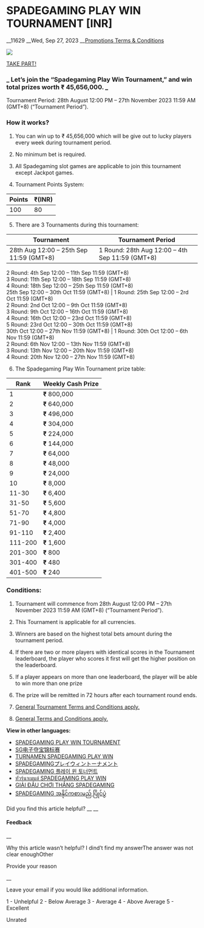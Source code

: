 # SPADEGAMING PLAY WIN TOURNAMENT [INR]

__11629 __Wed, Sep 27, 2023 __[Promotions Terms & Conditions](https://help.sbotop.com/category/rules-regulations/promotions-terms-conditions/35/ "Categories » Rules & Regulations » Promotions Terms & Conditions ")

![](https://help.sbotop.com/assets/Spadegaming-Playwin-Tournament-IN.jpg)

[ TAKE PART!  ](https://www.sbotop.com/games)

### _ **Let’s join the “Spadegaming Play Win Tournament,” and win total prizes worth ₹ 45,656,000.** _

Tournament Period: 28th August 12:00 PM – 27th November 2023 11:59 AM (GMT+8) (“Tournament Period”). 

###  How it works? 

  1. You can win up to ₹ 45,656,000 which will be give out to lucky players every week during tournament period.   
  

  2. No minimum bet is required.   
  

  3. All Spadegaming slot games are applicable to join this tournament except Jackpot games.   
  

  4. Tournament Points System:   


Points | ₹(INR)  
---|---  
100 | 80  
  
  5. There are 3 Tournaments during this tournament:   


Tournament | Tournament Period  
---|---  
28th Aug 12:00 – 25th Sep 11:59 (GMT+8) | 1 Round: 28th Aug 12:00 – 4th Sep 11:59 (GMT+8)  
2 Round: 4th Sep 12:00 – 11th Sep 11:59 (GMT+8)  
3 Round: 11th Sep 12:00 – 18th Sep 11:59 (GMT+8)  
4 Round: 18th Sep 12:00 – 25th Sep 11:59 (GMT+8)  
25th Sep 12:00 – 30th Oct 11:59 (GMT+8) | 1 Round: 25th Sep 12:00 – 2rd Oct 11:59 (GMT+8)  
2 Round: 2nd Oct 12:00 – 9th Oct 11:59 (GMT+8)  
3 Round: 9th Oct 12:00 – 16th Oct 11:59 (GMT+8)  
4 Round: 16th Oct 12:00 – 23rd Oct 11:59 (GMT+8)  
5 Round: 23rd Oct 12:00 – 30th Oct 11:59 (GMT+8)  
30th Oct 12:00 – 27th Nov 11:59 (GMT+8) | 1 Round: 30th Oct 12:00 – 6th Nov 11:59 (GMT+8)  
2 Round: 6th Nov 12:00 – 13th Nov 11:59 (GMT+8)  
3 Round: 13th Nov 12:00 – 20th Nov 11:59 (GMT+8)  
4 Round: 20th Nov 12:00 – 27th Nov 11:59 (GMT+8)  
  
  6. The Spadegaming Play Win Tournament prize table:   


Rank | Weekly Cash Prize  
---|---  
1 | **₹** 800,000  
2 | **₹** 640,000  
3 | **₹** 496,000  
4 | **₹** 304,000  
5 | **₹** 224,000  
6 | **₹** 144,000  
7 | **₹** 64,000  
8 | **₹** 48,000  
9 | **₹** 24,000  
10 | **₹** 8,000  
11-30 | **₹** 6,400  
31-50 | **₹** 5,600  
51-70 | **₹** 4,800  
71-90 | **₹** 4,000  
91-110 | **₹** 2,400  
111-200 | **₹** 1,600  
201-300 | **₹** 800  
301-400 | **₹** 480  
401-500 | **₹** 240  
  



###  Conditions: 

  1. Tournament will commence from 28th August 12:00 PM – 27th November 2023 11:59 AM (GMT+8) (“Tournament Period”).   
  

  2. This Tournament is applicable for all currencies.   
  

  3. Winners are based on the highest total bets amount during the tournament period.   
  

  4. If there are two or more players with identical scores in the Tournament leaderboard, the player who scores it first will get the higher position on the leaderboard.   
  

  5. If a player appears on more than one leaderboard, the player will be able to win more than one prize   
  

  6. The prize will be remitted in 72 hours after each tournament round ends.   
  

  7. [ General Tournament Terms and Conditions apply. ](https://help.sbotop.com/article/general-promotion-terms-conditions-265.html)   
  

  8. [ General Terms and Conditions apply. ](https://help.sbotop.com/article/general-promotion-terms-conditions-265.html)



**View in other languages:**

  * [ SPADEGAMING PLAY WIN TOURNAMENT ](https://help.sbotop.com/article/35/11627.html)
  * [ SG电子夺宝锦标赛 ](https://help.sbotop.com/article/1626/11628.html)
  * [ TURNAMEN SPADEGAMING PLAY WIN ](https://help.sbotop.com/article/1000/11630.html)
  * [SPADEGAMINGプレイウィントーナメント](https://help.sbotop.com/article/35/11631.html)
  * [ SPADEGAMING 플레이 윈 토너먼트 ](http://help.sbotop.com/article/1442/11632.html)
  * [ ทัวร์นาเมนต์ SPADEGAMING PLAY WIN ](https://help.sbotop.com/article/1262/11633.html)
  * [ GIẢI ĐẤU CHƠI THẮNG SPADEGAMING ](http://help.sbotop.com/article/1421/11634.html)
  * [ SPADEGAMING အနိုင်ကစားမည် ပြိုင်ပွဲ ](https://help.sbotop.com/article/1720/11635.html)



Did you find this article helpful?  __ __

#### Feedback

__

Why this article wasn’t helpful? I dind’t find my answerThe answer was not clear enoughOther

Provide your reason

__

Leave your email if you would like additional information.

1 - Unhelpful 2 - Below Average 3 - Average 4 - Above Average 5 - Excellent

Unrated
